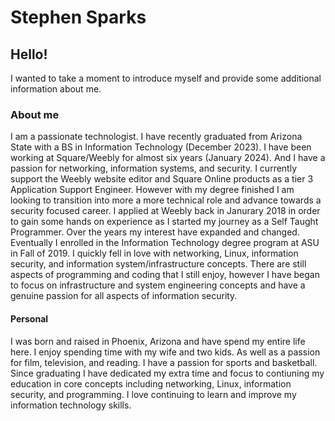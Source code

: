 # Stephen Sparks
## Hello!
I wanted to take a moment to introduce myself and provide some additional information about me. 
### About me 
I am a passionate technologist. I have recently graduated from Arizona State with a BS in Information Technology (December 2023). I have been working at Square/Weebly for almost six years (January 2024). And I have a passion for networking, information systems, and security. I currently support the Weebly website editor and Square Online products as a tier 3 Application Support Engineer. However with my degree finished I am looking to transition into more a more technical role and advance towards a security focused career. I applied at Weebly back in Janurary 2018 in order to gain some hands on experience as I started my journey as a Self Taught Programmer. Over the years my interest have expanded and changed. Eventually I enrolled in the Information Technology degree program at ASU in Fall of 2019. I quickly fell in love with networking, Linux, information security, and information system/infrastructure concepts. There are still aspects of programming and coding that I still enjoy, however I have began to focus on infrastructure and system engineering concepts and have a genuine passion for all aspects of information security. 
#### Personal 
I was born and raised in Phoenix, Arizona and have spend my entire life here. I enjoy spending time with my wife and two kids. As well as a passion for film, television, and reading. I have a passion for sports and basketball. Since graduating I have dedicated my extra time and focus to contiuning my education in core concepts including networking, Linux, information security, and programming. I love continuing to learn and improve my information technology skills. 
